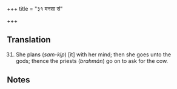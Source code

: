+++
title = "३१ मनसा सं"

+++
## Translation
31. She plans (*sam-kḷp*) \[it\] with her mind; then she goes unto the  
gods; thence the priests (*brahmán*) go on to ask for the cow.

## Notes

